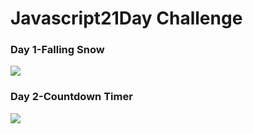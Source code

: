 # Javascript21Day Challenge 
### Day 1-Falling Snow
![](https://media.giphy.com/media/cIn2onmaxLOKGPB5gg/giphy.gif)
### Day 2-Countdown Timer
![](https://media.giphy.com/media/gkXtsywUEc1wqi9Cdg/giphy.gif)

